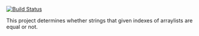 [![Build Status](https://travis-ci.org/drdkymk/myDemoApp.svg?branch=master)](https://travis-ci.org/drdkymk/myDemoApp)


This project determines whether strings that given indexes of arraylists are equal or not.